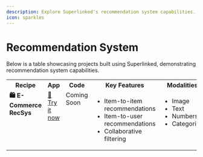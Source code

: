 ```yaml
---
description: Explore Superlinked's recommendation system capabilities.
icon: sparkles
---
```


# Recommendation System

Below is a table showcasing projects built using Superlinked, demonstrating recommendation system capabilities.

<table>
    <tr>
    <th valign="top">Recipe</th>
    <th valign="top">App</th>
    <th valign="top">Code</th>
    <th valign="top">Key Features</th>
    <th valign="top">Modalities</th>
  </tr>
  <tr>
    <td valign="top">
      <strong>🛍️ E-Commerce RecSys</strong><br>
    </td>
    <td valign="top">
      <a href="https://recsys-nlq-demo.superlinked.io/">🚀 Try it now</a>
    </td>
    <td valign="top">
      Coming Soon
    </td>
    <td valign="top">
        <ul>
            <li>Item-to-item recommendations</li>
            <li>Item-to-user recommendations</li>
            <li>Collaborative filtering</li>
        </ul>
    </td>
    <td valign="top">
        <ul>
            <li>Image</li>
            <li>Text</li>
            <li>Numbers</li>
            <li>Categories</li>
        </ul>
    </td>
  </tr>
</table>
